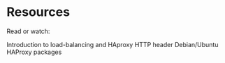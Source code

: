 # Resources
Read or watch:

Introduction to load-balancing and HAproxy
HTTP header
Debian/Ubuntu HAProxy packages